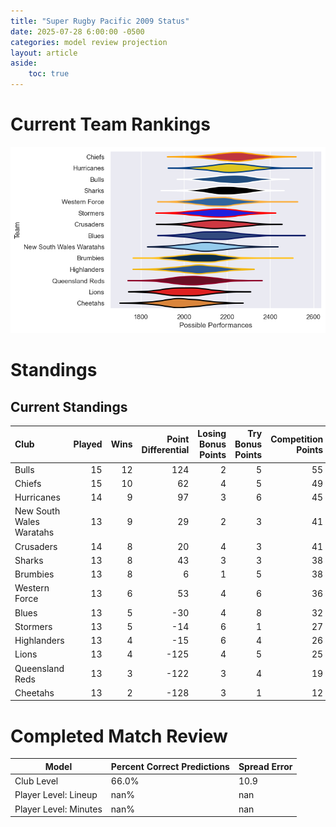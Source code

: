 ```yaml
---  
title: "Super Rugby Pacific 2009 Status"  
date: 2025-07-28 6:00:00 -0500  
categories: model review projection  
layout: article  
aside:  
    toc: true  
---
```

# Current Team Rankings


![Club Rankings](plots/rankings_Super_Rugby_Pacific_2009.png)
# Standings

## Current Standings


| Club                     |   Played |   Wins |   Point Differential |   Losing Bonus Points |   Try Bonus Points |   Competition Points |
|:-------------------------|---------:|-------:|---------------------:|----------------------:|-------------------:|---------------------:|
| Bulls                    |       15 |     12 |                  124 |                     2 |                  5 |                   55 |
| Chiefs                   |       15 |     10 |                   62 |                     4 |                  5 |                   49 |
| Hurricanes               |       14 |      9 |                   97 |                     3 |                  6 |                   45 |
| New South Wales Waratahs |       13 |      9 |                   29 |                     2 |                  3 |                   41 |
| Crusaders                |       14 |      8 |                   20 |                     4 |                  3 |                   41 |
| Sharks                   |       13 |      8 |                   43 |                     3 |                  3 |                   38 |
| Brumbies                 |       13 |      8 |                    6 |                     1 |                  5 |                   38 |
| Western Force            |       13 |      6 |                   53 |                     4 |                  6 |                   36 |
| Blues                    |       13 |      5 |                  -30 |                     4 |                  8 |                   32 |
| Stormers                 |       13 |      5 |                  -14 |                     6 |                  1 |                   27 |
| Highlanders              |       13 |      4 |                  -15 |                     6 |                  4 |                   26 |
| Lions                    |       13 |      4 |                 -125 |                     4 |                  5 |                   25 |
| Queensland Reds          |       13 |      3 |                 -122 |                     3 |                  4 |                   19 |
| Cheetahs                 |       13 |      2 |                 -128 |                     3 |                  1 |                   12 |



# Completed Match Review


| Model | Percent Correct Predictions | Spread Error |
| ------ | ------ | ------ |
| Club Level | 66.0% | 10.9 |
| Player Level: Lineup | nan% | nan |
| Player Level: Minutes | nan% | nan |

